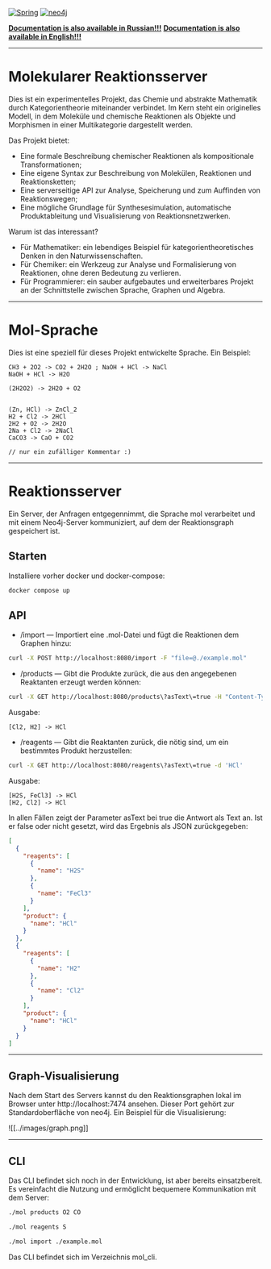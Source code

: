 [![Spring](https://img.shields.io/badge/Spring-a6e3a1?style=for-the-badge&logo=spring&labelColor=1e1e2e&logoColor=a6e3a1)](https://spring.io/)
[![neo4j](https://img.shields.io/badge/neo4j-89b4fa?style=for-the-badge&logo=neo4j&logoColor=cdd6f4&labelColor=1e1e2e)](https://neo4j.com/)

[**Documentation is also available in Russian!!!**](../ru/README.md)
[**Documentation is also available in English!!!**](../README.md)

---

# Molekularer Reaktionsserver

Dies ist ein experimentelles Projekt, das Chemie und abstrakte Mathematik durch Kategorientheorie miteinander verbindet. Im Kern steht ein originelles Modell, in dem Moleküle und chemische Reaktionen als Objekte und Morphismen in einer Multikategorie dargestellt werden.

Das Projekt bietet:

* Eine formale Beschreibung chemischer Reaktionen als kompositionale Transformationen;
* Eine eigene Syntax zur Beschreibung von Molekülen, Reaktionen und Reaktionsketten;
* Eine serverseitige API zur Analyse, Speicherung und zum Auffinden von Reaktionswegen;
* Eine mögliche Grundlage für Synthesesimulation, automatische Produktableitung und Visualisierung von Reaktionsnetzwerken.

Warum ist das interessant?

* Für Mathematiker: ein lebendiges Beispiel für kategorientheoretisches Denken in den Naturwissenschaften.
* Für Chemiker: ein Werkzeug zur Analyse und Formalisierung von Reaktionen, ohne deren Bedeutung zu verlieren.
* Für Programmierer: ein sauber aufgebautes und erweiterbares Projekt an der Schnittstelle zwischen Sprache, Graphen und Algebra.

---

# Mol-Sprache

Dies ist eine speziell für dieses Projekt entwickelte Sprache. Ein Beispiel:

```
CH3 + 2O2 -> CO2 + 2H2O ; NaOH + HCl -> NaCl  
NaOH + HCl -> H2O  
  
(2H2O2) -> 2H2O + O2  
  
  
(Zn, HCl) -> ZnCl_2  
H2 + Cl2 -> 2HCl  
2H2 + O2 -> 2H2O  
2Na + Cl2 -> 2NaCl  
CaCO3 -> CaO + CO2

// nur ein zufälliger Kommentar :)
```

---

# Reaktionsserver

Ein Server, der Anfragen entgegennimmt, die Sprache mol verarbeitet und mit einem Neo4j-Server kommuniziert, auf dem der Reaktionsgraph gespeichert ist.

## Starten

Installiere vorher docker und docker-compose:

```sh
docker compose up
```

## API

* /import — Importiert eine .mol-Datei und fügt die Reaktionen dem Graphen hinzu:

```sh
curl -X POST http://localhost:8080/import -F "file=@./example.mol"
```

* /products — Gibt die Produkte zurück, die aus den angegebenen Reaktanten erzeugt werden können:

```sh
curl -X GET http://localhost:8080/products\?asText\=true -H "Content-Type: application/json" -d '["H2", "Cl2"]'
```

Ausgabe:

```
[Cl2, H2] -> HCl
```

* /reagents — Gibt die Reaktanten zurück, die nötig sind, um ein bestimmtes Produkt herzustellen:

```sh
curl -X GET http://localhost:8080/reagents\?asText\=true -d 'HCl'
```

Ausgabe:

```
[H2S, FeCl3] -> HCl  
[H2, Cl2] -> HCl
```

In allen Fällen zeigt der Parameter asText bei true die Antwort als Text an. Ist er false oder nicht gesetzt, wird das Ergebnis als JSON zurückgegeben:

```json
[
  {
    "reagents": [
      {
        "name": "H2S"
      },
      {
        "name": "FeCl3"
      }
    ],
    "product": {
      "name": "HCl"
    }
  },
  {
    "reagents": [
      {
        "name": "H2"
      },
      {
        "name": "Cl2"
      }
    ],
    "product": {
      "name": "HCl"
    }
  }
]
```

---

## Graph-Visualisierung

Nach dem Start des Servers kannst du den Reaktionsgraphen lokal im Browser unter http://localhost:7474 ansehen. Dieser Port gehört zur Standardoberfläche von neo4j. Ein Beispiel für die Visualisierung:

![[../images/graph.png]]

---

## CLI

Das CLI befindet sich noch in der Entwicklung, ist aber bereits einsatzbereit. Es vereinfacht die Nutzung und ermöglicht bequemere Kommunikation mit dem Server:

```sh
./mol products O2 CO
```

```sh
./mol reagents S
```

```sh
./mol import ./example.mol
```

Das CLI befindet sich im Verzeichnis mol\_cli.
